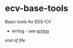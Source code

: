 # ecv-base-tools
Basic tools for EDS-CV

* errlog - see [errlog](src/errlog/README.md)


*end of file*


